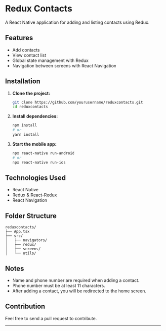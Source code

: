 # Redux Contacts

A React Native application for adding and listing contacts using Redux.

## Features

- Add contacts
- View contact list
- Global state management with Redux
- Navigation between screens with React Navigation

## Installation

1. **Clone the project:**
   ```sh
   git clone https://github.com/yourusername/reduxcontacts.git
   cd reduxcontacts
   ```

2. **Install dependencies:**
   ```sh
   npm install
   # or
   yarn install
   ```

3. **Start the mobile app:**
   ```sh
   npx react-native run-android
   # or
   npx react-native run-ios
   ```

## Technologies Used

- React Native
- Redux & React-Redux
- React Navigation

## Folder Structure

```
reduxcontacts/
├── App.tsx
├── src/
│   ├── navigators/
│   ├── redux/
│   ├── screens/
│   └── utils/
```

## Notes

- Name and phone number are required when adding a contact.
- Phone number must be at least 11 characters.
- After adding a contact, you will be redirected to the home screen.

## Contribution

Feel free to send a pull request to contribute.

---

